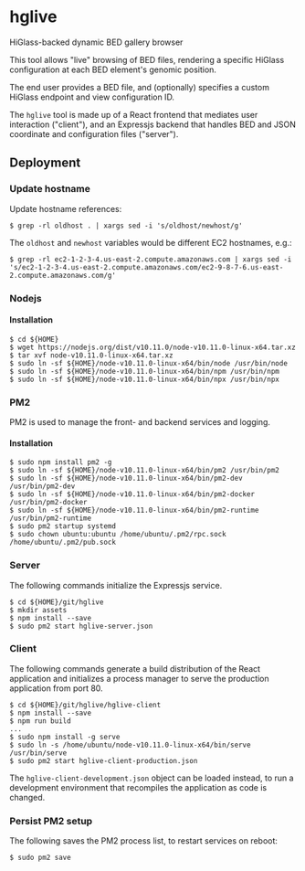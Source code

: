 # hglive
HiGlass-backed dynamic BED gallery browser

This tool allows "live" browsing of BED files, rendering a specific HiGlass configuration at each BED element's genomic position.

The end user provides a BED file, and (optionally) specifies a custom HiGlass endpoint and view configuration ID.

The `hglive` tool is made up of a React frontend that mediates user interaction ("client"), and an Expressjs backend that handles BED and JSON coordinate and configuration files ("server").

## Deployment

### Update hostname

Update hostname references:

```
$ grep -rl oldhost . | xargs sed -i 's/oldhost/newhost/g'
```

The `oldhost` and `newhost` variables would be different EC2 hostnames, e.g.:

```
$ grep -rl ec2-1-2-3-4.us-east-2.compute.amazonaws.com | xargs sed -i 's/ec2-1-2-3-4.us-east-2.compute.amazonaws.com/ec2-9-8-7-6.us-east-2.compute.amazonaws.com/g'
```

### Nodejs

#### Installation

```
$ cd ${HOME}
$ wget https://nodejs.org/dist/v10.11.0/node-v10.11.0-linux-x64.tar.xz
$ tar xvf node-v10.11.0-linux-x64.tar.xz
$ sudo ln -sf ${HOME}/node-v10.11.0-linux-x64/bin/node /usr/bin/node
$ sudo ln -sf ${HOME}/node-v10.11.0-linux-x64/bin/npm /usr/bin/npm
$ sudo ln -sf ${HOME}/node-v10.11.0-linux-x64/bin/npx /usr/bin/npx
```

### PM2

PM2 is used to manage the front- and backend services and logging.

#### Installation

```
$ sudo npm install pm2 -g
$ sudo ln -sf ${HOME}/node-v10.11.0-linux-x64/bin/pm2 /usr/bin/pm2
$ sudo ln -sf ${HOME}/node-v10.11.0-linux-x64/bin/pm2-dev /usr/bin/pm2-dev
$ sudo ln -sf ${HOME}/node-v10.11.0-linux-x64/bin/pm2-docker /usr/bin/pm2-docker
$ sudo ln -sf ${HOME}/node-v10.11.0-linux-x64/bin/pm2-runtime /usr/bin/pm2-runtime
$ sudo pm2 startup systemd
$ sudo chown ubuntu:ubuntu /home/ubuntu/.pm2/rpc.sock /home/ubuntu/.pm2/pub.sock
```

### Server

The following commands initialize the Expressjs service.

```
$ cd ${HOME}/git/hglive
$ mkdir assets
$ npm install --save
$ sudo pm2 start hglive-server.json
```

### Client

The following commands generate a build distribution of the React application and initializes a process manager to serve the production application from port 80.

```
$ cd ${HOME}/git/hglive/hglive-client
$ npm install --save
$ npm run build
...
$ sudo npm install -g serve
$ sudo ln -s /home/ubuntu/node-v10.11.0-linux-x64/bin/serve /usr/bin/serve
$ sudo pm2 start hglive-client-production.json
```

The `hglive-client-development.json` object can be loaded instead, to run a development environment that recompiles the application as code is changed.

### Persist PM2 setup

The following saves the PM2 process list, to restart services on reboot:

```
$ sudo pm2 save
```
